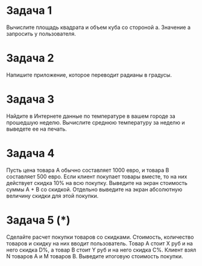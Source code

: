 # Задача 1
Вычислите площадь квадрата и объем куба со стороной а.
Значение a запросить у пользователя.

# Задача 2
Напишите приложение, которое переводит радианы в градусы. 

# Задача 3
Найдите в Интернете данные по температуре в вашем городе за прошедшую неделю.
Вычислите среднюю температуру за неделю и выведете ее на печать.

# Задача 4
Пусть цена товара A обычно составляет 1000 евро, и товара B составляет 500 евро. 
Если клиент покупает товары вместе, то на них действует скидка 10% на всю покупку. 
Выведите на экран стоимость суммы A + B со скидкой. 
Отдельно выведите на экран абсолютную величину скидки для этой покупки.

# Задача 5 (*)
Сделайте расчет покупки товаров со скидками. Стоимость, количество товаров и скидку на них вводит пользователь.
Товар А стоит X руб и на него скидка D%, а товар B стоит Y руб и на него скидка С%. 
Клиент взял N товаров A и M товаров B. 
Выведите итоговую стоимость покупки.

